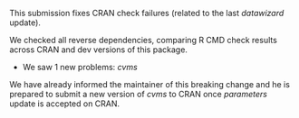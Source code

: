 This submission fixes CRAN check failures (related to the last *datawizard* update).

We checked all reverse dependencies, comparing R CMD check results across CRAN
and dev versions of this package.

 * We saw 1 new problems: *cvms*
 
We have already informed the maintainer of this breaking change and he is prepared to submit a new version of *cvms* to CRAN once *parameters* update is accepted on CRAN.